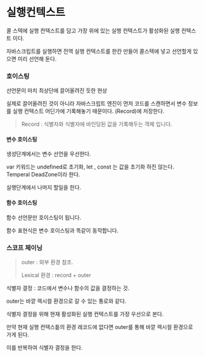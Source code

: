 # 실행컨텍스트

콜 스텍에 실행 컨텍스트를 담고 가장 위에 있는 실행 컨텍스트가 활성화된 실행 컨텍스트 이다.

자바스크립트를 실행하면 전역 실행 컨텍스트를 한칸 만들어 콜스텍에 넣고 선언할게 있으면 미리 선언해 둔다.

### 호이스팅

선언문이 마치 최상단에 끌어올려진 듯한 현상

실제로 끌어올려진 것이 아니라 자바스크립트 엔진이 먼저 코드를 스캔하면서 변수 정보를 실행 컨텍스트 어딘가에 기록해놓기 때문이다. (Record)에 저장한다. 

>  Record : 식별자와 식별자에 바인딩된 값을 기록해두는 객체 입니다.

#### 변수 호이스팅

생성단계에서는 변수 선언을 우선한다.

var 키워드는 undefined로 초기화, let , const 는 값을 초기화 하진 않는다. Temperal DeadZone이라 한다.

실행단계에서 나머지 할일을 한다.

#### 함수 호이스팅

함수 선언문만 호이스팅이 됩니다.

함수 표현식은 변수 호이스팅과 똑같이 동작합니다.

### 스코프 체이닝

> outer : 외부 환경 참조.
>
> Lexical 환경 : record + outer

식별자 결정 : 코드에서 변수나 함수의 값을 결정하는 것.

outer는 바깥 렉시컬 환경으로 갈 수 있는 통로와 같다.

식별자 결정을 위해 현재 활성화된 실행 컨텍스트를 가장 우선으로 본다.

만약 현재 실행 컨텍스틑의 환경 레코드에 없다면 outer를 통해 바깥 렉시컬 환경으로 가게 된다. 

이를 반복하여 식별자 결정을 한다. 



